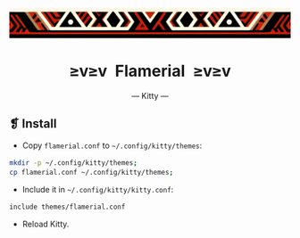 <p align="center">
  <img alt="" src="../../assets/images/ornament.png" width=1020 />
</p>
<h1 align="center">≥v≥v&ensp;Flamerial&ensp;≥v≥v</h1>
<p align="center">— Kitty —</p>

## ❡ Install
- Copy `flamerial.conf` to `~/.config/kitty/themes`:

```zsh
mkdir -p ~/.config/kitty/themes;
cp flamerial.conf ~/.config/kitty/themes;
```

- Include it in `~/.config/kitty/kitty.conf`:

```zsh
include themes/flamerial.conf
```

- Reload Kitty.
